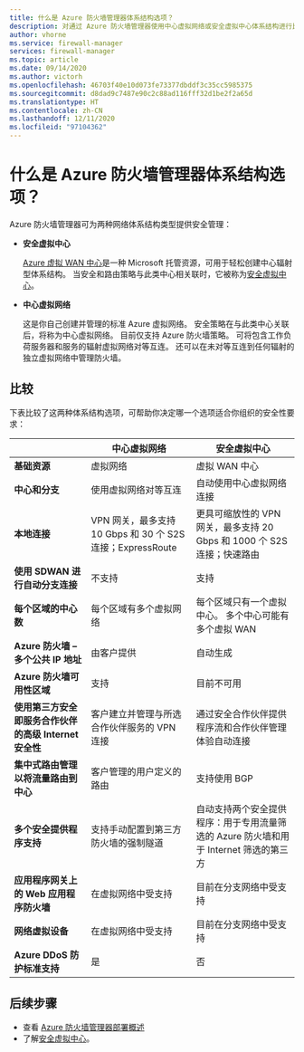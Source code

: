 ```yaml
---
title: 什么是 Azure 防火墙管理器体系结构选项？
description: 对通过 Azure 防火墙管理器使用中心虚拟网络或安全虚拟中心体系结构进行比较和对比。
author: vhorne
ms.service: firewall-manager
services: firewall-manager
ms.topic: article
ms.date: 09/14/2020
ms.author: victorh
ms.openlocfilehash: 46703f40e10d073fe73377dbddf3c35cc5985375
ms.sourcegitcommit: d8dad9c7487e90c2c88ad116fff32d1be2f2a65d
ms.translationtype: HT
ms.contentlocale: zh-CN
ms.lasthandoff: 12/11/2020
ms.locfileid: "97104362"
---
```

# <a name="what-are-the-azure-firewall-manager-architecture-options"></a>什么是 Azure 防火墙管理器体系结构选项？

Azure 防火墙管理器可为两种网络体系结构类型提供安全管理：

- **安全虚拟中心**

   [Azure 虚拟 WAN 中心](../virtual-wan/virtual-wan-about.md#resources)是一种 Microsoft 托管资源，可用于轻松创建中心辐射型体系结构。 当安全和路由策略与此类中心相关联时，它被称为[安全虚拟中心](secured-virtual-hub.md)。 
- **中心虚拟网络**

   这是你自己创建并管理的标准 Azure 虚拟网络。 安全策略在与此类中心关联后，将称为中心虚拟网络。 目前仅支持 Azure 防火墙策略。 可将包含工作负荷服务器和服务的辐射虚拟网络对等互连。 还可以在未对等互连到任何辐射的独立虚拟网络中管理防火墙。

## <a name="comparison"></a>比较

下表比较了这两种体系结构选项，可帮助你决定哪一个选项适合你组织的安全性要求：


|  |中心虚拟网络|安全虚拟中心  |
|---------|---------|---------|
|**基础资源**     |虚拟网络|虚拟 WAN 中心|
|**中心和分支**     |使用虚拟网络对等互连|自动使用中心虚拟网络连接|
|**本地连接**     |VPN 网关，最多支持 10 Gbps 和 30 个 S2S 连接；ExpressRoute|更具可缩放性的 VPN 网关，最多支持 20 Gbps 和 1000 个 S2S 连接；快速路由|
|**使用 SDWAN 进行自动分支连接**      |不支持|支持|
|**每个区域的中心数**     |每个区域有多个虚拟网络|每个区域只有一个虚拟中心。 多个中心可能有多个虚拟 WAN|
|**Azure 防火墙 – 多个公共 IP 地址**      |由客户提供|自动生成|
|**Azure 防火墙可用性区域**     |支持|目前不可用|
|**使用第三方安全即服务合作伙伴的高级 Internet 安全性**     |客户建立并管理与所选合作伙伴服务的 VPN 连接|通过安全合作伙伴提供程序流和合作伙伴管理体验自动连接|
|**集中式路由管理以将流量路由到中心**     |客户管理的用户定义的路由|支持使用 BGP|
|**多个安全提供程序支持**|支持手动配置到第三方防火墙的强制隧道|自动支持两个安全提供程序：用于专用流量筛选的 Azure 防火墙和用于 Internet 筛选的第三方|
|**应用程序网关上的 Web 应用程序防火墙** |在虚拟网络中受支持|目前在分支网络中受支持|
|**网络虚拟设备**|在虚拟网络中受支持|目前在分支网络中受支持|
|**Azure DDoS 防护标准支持**|是|否|

## <a name="next-steps"></a>后续步骤

- 查看 [Azure 防火墙管理器部署概述](deployment-overview.md)
- 了解[安全虚拟中心](secured-virtual-hub.md)。
